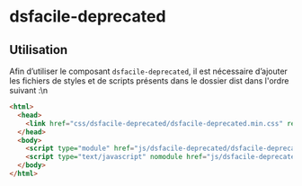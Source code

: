# dsfacile-deprecated

## Utilisation
Afin d’utiliser le composant `dsfacile-deprecated`, il est nécessaire d’ajouter les fichiers de styles et de scripts présents dans le dossier dist dans l'ordre suivant :\n
```html
<html>
  <head>
    <link href="css/dsfacile-deprecated/dsfacile-deprecated.min.css" rel="stylesheet">
  </head>
  <body>
    <script type="module" href="js/dsfacile-deprecated/dsfacile-deprecated.module.min.js" ></script>
    <script type="text/javascript" nomodule href="js/dsfacile-deprecated/dsfacile-deprecated.nomodule.min.js" ></script>
  </body>
</html>
```